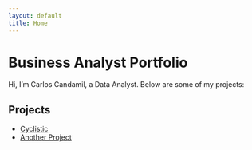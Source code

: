 ```yaml
---
layout: default
title: Home
---
```


# Business Analyst Portfolio
Hi, I’m Carlos Candamil, a Data Analyst. Below are some of my projects:

## Projects
- [Cyclistic](projects/cyclistic/)
- [Another Project](projects/another-project/)
